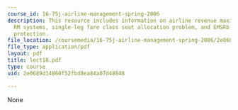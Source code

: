 ```yaml
---
course_id: 16-75j-airline-management-spring-2006
description: This resource includes information on airline revenue maximization, computerized
  RM systems, single-leg fare class seat allocation problem, and EMSRb model for seat
  protection.
file_location: /coursemedia/16-75j-airline-management-spring-2006/2e0689d14860f52fbd0ea84a07d48048_lect18.pdf
file_type: application/pdf
layout: pdf
title: lect18.pdf
type: course
uid: 2e0689d14860f52fbd0ea84a07d48048

---
```

None
